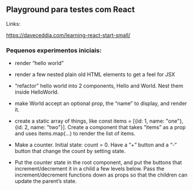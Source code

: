 ## Playground para testes com React

Links:

https://daveceddia.com/learning-react-start-small/

### Pequenos experimentos iniciais:

* render “hello world”

* render a few nested plain old HTML elements to get a feel for JSX

* “refactor” hello world into 2 components, Hello and World. Nest them inside HelloWorld.
* make World accept an optional prop, the “name” to display, and render it.

* create a static array of things, like const items = [{id: 1, name: "one"}, {id: 2, name: "two"}]. Create a component that takes “items” as a prop and uses items.map(...) to render the list of items.

* Make a counter. Initial state: count = 0. Have a “+” button and a “-“ button that change the count by setting state.

* Put the counter state in the root component, and put the buttons that increment/decrement it in a child a few levels below. Pass the increment/decrement functions down as props so that the children can update the parent’s state.
